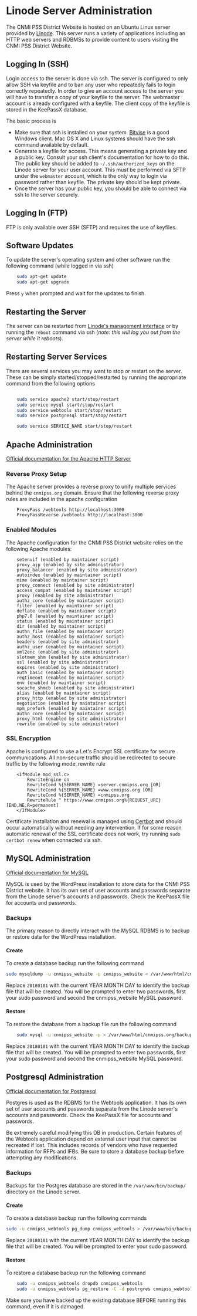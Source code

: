 # Linode Server Administration

The CNMI PSS District Website is hosted on an Ubuntu Linux server provided by [Linode](http://linode.com).  This server runs a variety of applications including an HTTP web servers and RDBMSs to provide content to users visiting the CNMI PSS District Website.

## Logging In (SSH)

Login access to the server is done via ssh.  The server is configured to only allow SSH via keyfile and to ban any user who repeatedly fails to login correctly repeatedly.  In order to give an account access to the server you will have to transfer a copy of your keyfile to the server.  The webmaster account is already configured with a keyfile.  The client copy of the keyfile is stored in the KeePassX database.

The basic process is

* Make sure that ssh is installed on your system.  [Bitvise](https://www.bitvise.com/ssh-client-download) is a good Windows client.  Mac OS X and Linux systems should have the ssh command available by default.
* Generate a keyfile for access.  This means generating a private key and a public key.  Consult your ssh client's documentation for how to do this.  The public key should be added to `~/.ssh/authorized_keys` on the Linode server for your user account.  This must be performed via SFTP under the `webmaster` account, which is the only way to login via password rather than keyfile.  The private key should be kept private.
* Once the server has your public key, you should be able to connect via ssh to the server securely.

## Logging In (FTP)

FTP is only available over SSH (SFTP) and requires the use of keyfiles.

## Software Updates

To update the server's operating system and other software run the following command (while logged in via ssh)

```bash
    sudo apt-get update
    sudo apt-get upgrade
```

Press `y` when prompted and wait for the updates to finish.

## Restarting the Server

The server can be restarted from [Linode's management interface](https://manager.linode.com) or by running the `reboot` command via ssh (*note: this will log you out from the server while it reboots*).

## Restarting Server Services

There are several services you may want to stop or restart on the server.  These can be simply started/stopped/restarted by running the appropriate command from the following options

```bash

    sudo service apache2 start/stop/restart
    sudo service mysql start/stop/restart
    sudo service webtools start/stop/restart
    sudo service postgresql start/stop/restart

    sudo service SERVICE_NAME start/stop/restart
```

## Apache Administration

[Official documentation for the Apache HTTP Server](https://httpd.apache.org/docs/2.4/)

### Reverse Proxy Setup

The Apache server provides a reverse proxy to unify multiple services behind the `cnmipss.org` domain.  Ensure that the following reverse proxy rules are included in the apache configuration

```linux-config
    ProxyPass /webtools http://localhost:3000
    ProxyPassReverse /webtools http://localhost:3000
```

### Enabled Modules

The Apache configuration for the CNMI PSS District website relies on the following Apache modules:

```none
    setenvif (enabled by maintainer script)
    proxy_ajp (enabled by site administrator)
    proxy_balancer (enabled by site administrator)
    autoindex (enabled by maintainer script)
    mime (enabled by maintainer script)
    proxy_connect (enabled by site administrator)
    access_compat (enabled by maintainer script)
    proxy (enabled by site administrator)
    authz_core (enabled by maintainer script)
    filter (enabled by maintainer script)
    deflate (enabled by maintainer script)
    php7.0 (enabled by maintainer script)
    status (enabled by maintainer script)
    dir (enabled by maintainer script)
    authn_file (enabled by maintainer script)
    authz_host (enabled by maintainer script)
    headers (enabled by site administrator)
    authz_user (enabled by maintainer script)
    xml2enc (enabled by site administrator)
    slotmem_shm (enabled by site administrator)
    ssl (enabled by site administrator)
    expires (enabled by site administrator)
    auth_basic (enabled by maintainer script)
    reqtimeout (enabled by maintainer script)
    env (enabled by maintainer script)
    socache_shmcb (enabled by site administrator)
    alias (enabled by maintainer script)
    proxy_http (enabled by site administrator)
    negotiation (enabled by maintainer script)
    mpm_prefork (enabled by maintainer script)
    authn_core (enabled by maintainer script)
    proxy_html (enabled by site administrator)
    rewrite (enabled by site administrator)
```

### SSL Encryption

Apache is configured to use a Let's Encrypt SSL certificate for secure communications.  All non-secure traffic should be redirected to secure traffic by the following mode_rewrite rule

```linux-config
    <IfModule mod_ssl.c>
        RewriteEngine on
        RewriteCond %{SERVER_NAME} =server.cnmipss.org [OR]
        RewriteCond %{SERVER_NAME} =www.cnmipss.org [OR]
        RewriteCond %{SERVER_NAME} =cnmipss.org
        RewriteRule ^ https://www.cnmipss.org%{REQUEST_URI} [END,NE,R=permanent]
    </IfModule>
```

Certificate installation and renewal is managed using [Certbot](https://certbot.eff.org/#ubuntutzesty-apache) and should occur automatically without needing any intervention.  If for some reason automatic renewal of the SSL certificate does not work, try running `sudo certbot renew` when connected via ssh.

## MySQL Administration

[Official documentation for MySQL](https://dev.mysql.com/doc/refman/5.7/en/)

MySQL is used by the WordPress installation to store data for the CNMI PSS District website.  It has its own set of user accounts and passwords separate from the Linode server's accounts and passwords.  Check the KeePassX file for accounts and passwords.

### Backups

The primary reason to directly interact with the MySQL RDBMS is to backup or restore data for the WordPress installation.

#### Create

To create a database backup run the following command

```bash
sudo mysqldump -u cnmipss_website -p cnmipss_website > /var/www/html/cnmipss.org/backup/cnmipss_website-20180101.sql
```

Replace `20180101` with the current YEAR MONTH DAY to identify the backup file that will be created.  You will be prompted to enter two passwords, first your sudo password and second the cnmipss_website MySQL password.

#### Restore

To restore the database from a backup file run the following command

```bash
    sudo mysql -u cnmipss_website -p < /var/www/html/cnmipss.org/backup/cnmipss_website-20180101.sql
```

Replace `20180101` with the current YEAR MONTH DAY to identify the backup file that will be created.  You will be prompted to enter two passwords, first your sudo password and second the cnmipss_website MySQL password.

## Postgresql Administration

[Official documentation for Postgresql](https://www.postgresql.org/docs/9.6/static/index.html)

Postgres is used as the RDBMS for the Webtools application.  It has its own set of user accounts and passwords separate from the Linode server's accounts and passwords.  Check the KeePassX file for accounts and passwords.

Be extremely careful modifying this DB in production.  Certain features of the Webtools application depend on external user input that cannot be recreated if lost.  This includes records of vendors who have requested information for RFPs and IFBs.  Be sure to store a database backup before attempting any modifications.

### Backups

Backups for the Postgres database are stored in the `/var/www/bin/backup/` directory on the Linode server.

#### Create

To create a database backup run the following commands

```bash
sudo -u cnmipss_webtools pg_dump cnmipss_webtools > /var/www/bin/backup/cnmipss_webtools-20180101.sql
```

Replace `20180101` with the current YEAR MONTH DAY to identify the backup file that will be created.  You will be prompted to enter your sudo password.

#### Restore

To restore a database backup run the following command

```bash
    sudo -u cnmipss_webtools dropdb cnmipss_webtools
    sudo -u cnmipss_webtools pg_restore -C -d postrgres cnmipss_webtools-20180101.sql
```

Make sure you have backed up the existing database BEFORE running this command, even if it is damaged.